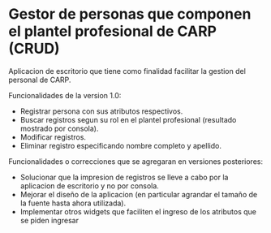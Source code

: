 # Gestor de personas que componen el plantel profesional de CARP (CRUD)

Aplicacion de escritorio que tiene como finalidad facilitar la gestion del personal de CARP.

Funcionalidades de la version 1.0:
* Registrar persona con sus atributos respectivos.
* Buscar registros segun su rol en el plantel profesional (resultado mostrado por consola).
* Modificar registros.
* Eliminar registro especificando nombre completo y apellido.

Funcionalidades o correcciones que se agregaran en versiones posteriores:
* Solucionar que la impresion de registros se lleve a cabo por la aplicacion de escritorio y no por consola.
* Mejorar el diseño de la aplicacion (en particular agrandar el tamaño de la fuente hasta ahora utilizada).
* Implementar otros widgets que faciliten el ingreso de los atributos que se piden ingresar
